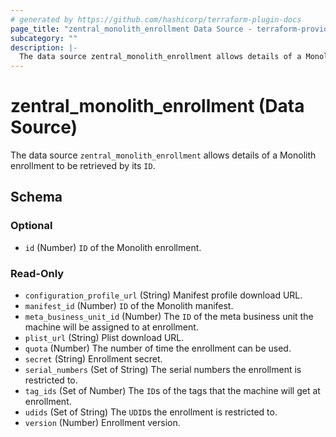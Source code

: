 ```yaml
---
# generated by https://github.com/hashicorp/terraform-plugin-docs
page_title: "zentral_monolith_enrollment Data Source - terraform-provider-zentral"
subcategory: ""
description: |-
  The data source zentral_monolith_enrollment allows details of a Monolith enrollment to be retrieved by its ID.
---
```


# zentral_monolith_enrollment (Data Source)

The data source `zentral_monolith_enrollment` allows details of a Monolith enrollment to be retrieved by its `ID`.



<!-- schema generated by tfplugindocs -->
## Schema

### Optional

- `id` (Number) `ID` of the Monolith enrollment.

### Read-Only

- `configuration_profile_url` (String) Manifest profile download URL.
- `manifest_id` (Number) `ID` of the Monolith manifest.
- `meta_business_unit_id` (Number) The `ID` of the meta business unit the machine will be assigned to at enrollment.
- `plist_url` (String) Plist download URL.
- `quota` (Number) The number of time the enrollment can be used.
- `secret` (String) Enrollment secret.
- `serial_numbers` (Set of String) The serial numbers the enrollment is restricted to.
- `tag_ids` (Set of Number) The `ID`s of the tags that the machine will get at enrollment.
- `udids` (Set of String) The `UDID`s the enrollment is restricted to.
- `version` (Number) Enrollment version.
